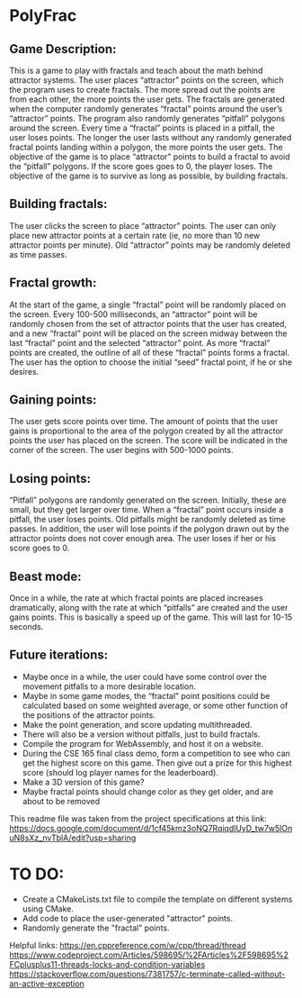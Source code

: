 # PolyFrac

## Game Description:
This is a game to play with fractals and teach about the math behind attractor systems. The user places “attractor” points on the screen, which the program uses to create fractals. The more spread out the points are from each other, the more points the user gets. The fractals are generated when the computer randomly generates “fractal” points around the user’s “attractor” points. The program also randomly generates “pitfall” polygons around the screen. Every time a “fractal” points is placed in a pitfall, the user loses points. The longer the user lasts without any randomly generated fractal points landing within a polygon, the more points the user gets. The objective of the game is to place “attractor” points to build a fractal to avoid the “pitfall” polygons. If the score goes goes to 0, the player loses. The objective of the game is to survive as long as possible, by building fractals.

## Building fractals:
The user clicks the screen to place “attractor” points. The user can only place new attractor points at a certain rate (ie, no more than 10 new attractor points per minute). Old “attractor” points may be randomly deleted as time passes. 

## Fractal growth:
At the start of the game, a single “fractal” point will be randomly placed on the screen. Every 100-500 milliseconds, an “attractor” point will be randomly chosen from the set of attractor points that the user has created, and a new “fractal” point will be placed on the screen midway between the last “fractal” point and the selected “attractor” point. As more “fractal” points are created, the outline of all of these “fractal” points forms a fractal. The user has the option to choose the initial “seed” fractal point, if he or she desires.

## Gaining points:
The user gets score points over time. The amount of points that the user gains is proportional to the area of the polygon created by all the attractor points the user has placed on the screen. The score will be indicated in the corner of the screen. The user begins with 500-1000 points.

## Losing points:
“Pitfall” polygons are randomly generated on the screen. Initially, these are small, but they get larger over time. When a “fractal” point occurs inside a pitfall, the user loses points. Old pitfalls might be randomly deleted as time passes. In addition, the user will lose points if the polygon drawn out by the attractor points does not cover enough area. The user loses if her or his score goes to 0.

## Beast mode:
Once in a while, the rate at which fractal points are placed increases dramatically, along with the rate at which “pitfalls” are created and the user gains points. This is basically a speed up of the game. This will last for 10-15 seconds. 

## Future iterations:
- Maybe once in a while, the user could have some control over the movement pitfalls to a more desirable location.
- Maybe in some game modes, the “fractal” point positions could be calculated based on some weighted average, or some other function of the positions of the attractor points.
- Make the point generation, and score updating multithreaded. 
- There will also be a version without pitfalls, just to build fractals.
- Compile the program for WebAssembly, and host it on a website.
- During the CSE 165 final class demo, form a competition to see who can get the highest score on this game. Then give out a prize for this highest score (should log player names for the leaderboard).
- Make a 3D version of this game?
- Maybe fractal points should change color as they get older, and are about to be removed



This readme file was taken from the project specifications at this link:
https://docs.google.com/document/d/1cf45kmz3oNQ7RqiqdlUyD_tw7w5lOnuN8sXz_nvTblA/edit?usp=sharing


# TO DO:
- Create a CMakeLists.txt file to compile the template on different systems using CMake.
- Add code to place the user-generated "attractor" points.
- Randomly generate the "fractal" points.



Helpful links:
https://en.cppreference.com/w/cpp/thread/thread
https://www.codeproject.com/Articles/598695/%2FArticles%2F598695%2FCplusplus11-threads-locks-and-condition-variables
https://stackoverflow.com/questions/7381757/c-terminate-called-without-an-active-exception
